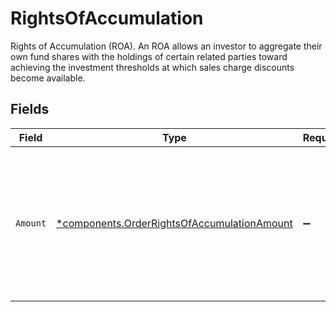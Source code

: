 # RightsOfAccumulation

Rights of Accumulation (ROA). An ROA allows an investor to aggregate their own fund shares with the holdings of certain related parties toward achieving the investment thresholds at which sales charge discounts become available.


## Fields

| Field                                                                                                            | Type                                                                                                             | Required                                                                                                         | Description                                                                                                      | Example                                                                                                          |
| ---------------------------------------------------------------------------------------------------------------- | ---------------------------------------------------------------------------------------------------------------- | ---------------------------------------------------------------------------------------------------------------- | ---------------------------------------------------------------------------------------------------------------- | ---------------------------------------------------------------------------------------------------------------- |
| `Amount`                                                                                                         | [*components.OrderRightsOfAccumulationAmount](../../models/components/orderrightsofaccumulationamount.md)        | :heavy_minus_sign:                                                                                               | The amount of the ROA. This is a monetary value in the same currency as the order. Only 9999999.99 is supported. | {<br/>"value": "9999999.99"<br/>}                                                                                |